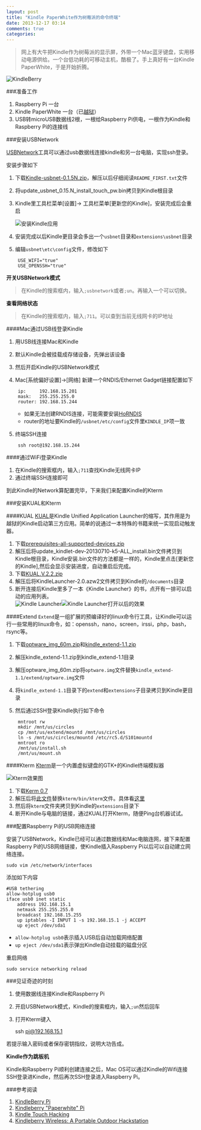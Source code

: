 ```yaml
---
layout: post
title: "Kindle PaperWhite作为树莓派的命令终端"
date: 2013-12-17 03:14
comments: true
categories: 
---
```

>网上有大牛把Kindle作为树莓派的显示屏，外带一个Mac蓝牙键盘，实用移动电源供给。一个台低功耗的可移动主机，酷极了。手上真好有一台Kindle PaperWhite，于是开始折腾。

![KindleBerry](/images/post/2013-12-17/kindle-berry.png)

###准备工作

1. Raspberry Pi 一台
2. Kindle PaperWhite 一台（已[越狱](http://www.mobileread.com/forums/showthread.php?t=198446)）		
3. USB转microUSB数据线2根，一根给Raspberry Pi供电，一根作为Kindle和Raspberry Pi的连接线

<!-- more -->

###安装USBNetwork

[USBNetwork](http://www.mobileread.com/forums/showthread.php?t=186645)工具可以通过usb数据线连接kindle和另一台电脑，实现ssh登录。

安装步骤如下

1. 下载[Kindle-usbnet-0.1.5N.zip](http://www.mobileread.com/forums/attachment.php?attachmentid=116323&d=1386361702)，解压以后仔细阅读`README_FIRST.txt`文件
2. 将update_usbnet_0.15.N_install_touch_pw.bin拷贝到Kindle根目录
3. Kindle里工具栏菜单[设置]-> 工具栏菜单[更新您的Kindle]，安装完成后会重启   

	![安装Kindle应用](/images/post/2013-12-17/kindle_install_sw.png)
4. 安装完成以后Kindle更目录会多出一个`usbnet`目录和`extensions\usbnet`目录
5. 编辑`usbnet\etc\config`文件，修改如下
		
		USE_WIFI="true"
		USE_OPENSSH="true"
		
**开关USBNetwork模式**

>在Kindle的搜索框内，输入`;usbnetwork`或者`;un`。再输入一个可以切换。

**查看网络状态**

>在Kindle的搜索框内，输入`;711`。可以查到当前无线网卡的IP地址

####Mac通过USB线登录Kindle

1. 用USB线连接Mac和Kindle
2. 默认Kindle会被挂载成存储设备，先弹出该设备
3. 然后开启Kindle的USBNetwork模式
4. Mac[系统偏好设置]->[网络] 新建一个RNDIS/Ethernet Gadget链接配置如下

		ip:		192.168.15.201
		mask:	255.255.255.0
		router:	192.168.15.244
	* 如果无法创建RNDIS连接，可能需要安装[HoRNDIS](http://joshuawise.com/horndis)   
	* router的地址要Kindle的`/usbnet/etc/config`文件里`KINDLE_IP`项一致
5. 终端SSH连接

		ssh root@192.168.15.244

####通过WiFi登录Kindle
1. 在Kindle的搜索框内，输入`;711`查找Kindle无线网卡IP
2. 通过终端SSH连接即可

到此Kindle的Network算配置完毕，下来我们来配置Kindle的Kterm

###安装KUAL和Kterm

####KUAL
[KUAL](http://www.mobileread.com/forums/showthread.php?t=203326)是Kindle Unified Application Launcher的缩写，其作用是为越狱的Kindle启动第三方应用。简单的说通过一本特殊的书籍来统一实现启动触发器。

1. 下载[prerequisites-all-supported-devices.zip](http://www.mobileread.com/forums/attachment.php?attachmentid=115571&d=1385111909)
2. 解压后将update_kindlet-dev-20130710-k5-ALL_install.bin文件拷贝到Kindle根目录，Kindle安装.bin文件的方法都是一样的，Kindle里点击[更新您的Kindle],然后会显示安装进度，自动重启后完成。
3. 下载[KUAL.V.2.2.zip](http://www.mobileread.com/forums/attachment.php?attachmentid=109526&d=1376691043)
4. 解压后将KindleLauncher-2.0.azw2文件拷贝到Kindle的`/documents`目录
5. 断开连接后Kindle里多了一本《Kindle Launcher》的书，点开有一排可以启动的应用列表。   
	![Kindle Launcher](/images/post/2013-12-17/kindle_launcher.png)![Kindle Launcher打开以后的效果](/images/post/2013-12-17/kindle_launcher_opened.png)


####Extend
`Extend`是一组扩展的预编译好的linux命令行工具，让Kindle可以运行一些常用的linux命令，如：openssh，nano，screen，irssi，php，bash，rsync等。

1. 下载[optware_img_60m.zip](http://ge.tt/9Qoa9YD/v/0?c)和[kindle_extend-1.1.zip](http://ge.tt/9Qoa9YD/v/2?c)
2. 解压kindle_extend-1.1.zip到kindle_extend-1.1目录
3. 解压optware_img_60m.zip将`optware.img`文件替换`kindle_extend-1.1/extend/optware.img`文件
4. 将`kindle_extend-1.1`目录下的`extend`和`extensions`子目录拷贝到Kindle更目录
5. 然后通过SSH登录Kindle执行如下命令

		mntroot rw
		mkdir /mnt/us/circles
		cp /mnt/us/extend/mountd /mnt/us/circles
		ln -s /mnt/us/circles/mountd /etc/rc5.d/S101mountd
		mntroot ro
		/mnt/us/install.sh
		/mnt/us/mount.sh

####Kterm
[Kterm](http://www.fabiszewski.net/kindle-terminal/)是一个内置虚拟键盘的GTK+的Kindle终端模拟器

![Kterm效果图](/images/post/2013-12-17/kterm.gif)

1. 下载[Kerm 0.7](http://www.fabiszewski.net/kindle-terminal/kterm-0.7.zip)
2. 解压后将[此文件](https://dl.dropbox.com/s/tagzqiz06fbdltz/kterm-landscape-enabled.zip?token_hash=AAH5k68xlwcYqi065-n5Bu5XaoiEXB12zCDjj50udrRg_w&dl=1)替换`kterm/bin/kterm`文件。具体看[这里](https://github.com/bfabiszewski/kterm/issues/2#issuecomment-14204814)
3. 然后将`kterm`文件夹拷贝到Kindle的`extensions`目录下
4. 断开Kindle与电脑的链接，通过KUAL打开Kterm，随便Ping台机器试试。

###配置Raspberry Pi的USB网络连接

安装了USBNetwork，Kindle已经可以通过数据线和Mac电脑连网，接下来配置Raspberry Pi的USB网络链接，使Kindle插入Raspberry Pi以后可以自动建立网络连接。

	sudo vim /etc/network/interfaces
	
添加如下内容

	#USB tethering
	allow-hotplug usb0
	iface usb0 inet static
    	address 192.168.15.1
    	netmask 255.255.255.0
    	broadcast 192.168.15.255
    	up iptables -I INPUT 1 -s 192.168.15.1 -j ACCEPT
    	up eject /dev/sda1
    	

* `allow-hotplug usb0`表示插入USB后自动加载网络配置
* `up eject /dev/sda1`表示弹出Kindle自动挂载的磁盘分区

重启网络

	sudo service networking reload
	
###见证奇迹的时刻

1. 使用数据线连接Kindle和Raspberry Pi
2. 开启USBNetwork模式，Kindle的搜索框内，输入`;un`然后回车
3. 打开Kterm键入

	ssh pi@192.168.15.1
	
若提示输入密码或者保存密钥指纹，说明大功告成。

**Kindle作为跳板机**

Kindle和Raspberry Pi顺利创建连接之后，Mac OS可以通过Kindle的Wifi连接SSH登录进Kindle，然后再次SSH登录进入Raspberry Pi。

###参考阅读
1. [KindleBerry Pi](http://www.ponnuki.net/2012/09/kindleberry-pi/)
2. [Kindleberry "Paperwhite" Pi](https://gist.github.com/rvagg/5095506)
3. [Kindle Touch Hacking](http://wiki.mobileread.com/wiki/Kindle_Touch_Hacking#GUI_launcher)
4. [Kindleberry Wireless: A Portable Outdoor Hackstation](http://maxogden.com/kindleberry-wireless.html)
